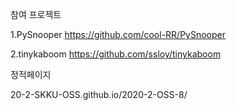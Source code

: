참여 프로젝트

1.PySnooper
https://github.com/cool-RR/PySnooper

2.tinykaboom
https://github.com/ssloy/tinykaboom


정적페이지

20-2-SKKU-OSS.github.io/2020-2-OSS-8/
